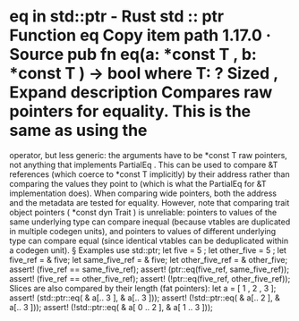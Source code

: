eq in std::ptr - Rust
std
::
ptr
Function
eq
Copy item path
1.17.0
·
Source
pub fn eq<T>(a:
*const T
, b:
*const T
) ->
bool
where
    T: ?
Sized
,
Expand description
Compares raw pointers for equality.
This is the same as using the
==
operator, but less generic:
the arguments have to be
*const T
raw pointers,
not anything that implements
PartialEq
.
This can be used to compare
&T
references (which coerce to
*const T
implicitly)
by their address rather than comparing the values they point to
(which is what the
PartialEq for &T
implementation does).
When comparing wide pointers, both the address and the metadata are tested for equality.
However, note that comparing trait object pointers (
*const dyn Trait
) is unreliable: pointers
to values of the same underlying type can compare inequal (because vtables are duplicated in
multiple codegen units), and pointers to values of
different
underlying type can compare equal
(since identical vtables can be deduplicated within a codegen unit).
§
Examples
use
std::ptr;
let
five =
5
;
let
other_five =
5
;
let
five_ref =
&
five;
let
same_five_ref =
&
five;
let
other_five_ref =
&
other_five;
assert!
(five_ref == same_five_ref);
assert!
(ptr::eq(five_ref, same_five_ref));
assert!
(five_ref == other_five_ref);
assert!
(!ptr::eq(five_ref, other_five_ref));
Slices are also compared by their length (fat pointers):
let
a = [
1
,
2
,
3
];
assert!
(std::ptr::eq(
&
a[..
3
],
&
a[..
3
]));
assert!
(!std::ptr::eq(
&
a[..
2
],
&
a[..
3
]));
assert!
(!std::ptr::eq(
&
a[
0
..
2
],
&
a[
1
..
3
]));